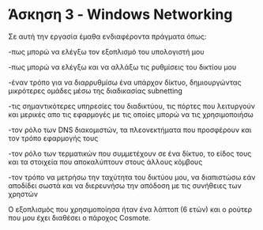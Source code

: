# Άσκηση 3 - Windows Networking
Σε αυτή την εργασία έμαθα ενδιαφέροντα πράγματα όπως:

-πως μπορώ να ελέγξω τον εξοπλισμό του υπολογιστή μου

-πως μπορώ να ελέγξω και να αλλάξω τις ρυθμίσεις του δικτίου μου

-έναν τρόπο για να διαρρυθμίσω ένα υπάρχον δίκτυο, δημιουργώντας μικρότερες ομάδες μέσω της διαδικασίας subnetting

-τις σημαντικότερες υπηρεσίες του διαδικτύου, τις πόρτες που λειτυργούν και μερικές απο τις εφαρμογές με τις οποίες μπορώ να τις χρησιμοποιήσω

-τον ρόλο των DNS διακομιστών, τα πλεονεκτήματα που προσφέρουν και τον τρόπο εφαρμογής τους

-τον ρόλο των τερματικών που συμμετέχουν σε ένα δίκτυο, το είδος τους και τα στοιχεία που αποκαλύπτουν στους άλλους κόμβους

-τον τρόπο να μετρήσω την ταχύτητα του δικτύου μου, να διαπιστώσω εάν αποδίδει σωστά και να διερευνήσω την απόδοση με τις συνήθειες των χρηστών

Ο εξοπλισμός που χρησιμοποίησα ήταν ένα λάπτοπ (6 ετών) και ο ρούτερ που μου έχει διαθέσει ο πάροχος Cosmote.
